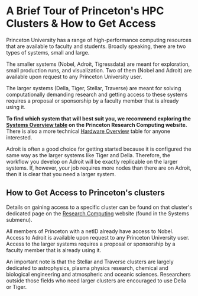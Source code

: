 # A Brief Tour of Princeton's HPC Clusters & How to Get Access

Princeton University has a range of high-performance computing resources that are available to faculty and students. Broadly speaking, there are two types of systems, small and large. 

The smaller systems (Nobel, Adroit, Tigressdata) are meant for exploration, small production runs, and visualization. Two of them (Nobel and Adroit) are available upon request to any Princeton University user. 

The larger systems (Della, Tiger, Stellar, Traverse) are meant for solving computationally demanding research and getting access to these systems requires a proposal or sponsorship by a faculty member that is already using it.

**To find which system that will best suit you, we recommend exploring the [Systems Overview table](https://researchcomputing.princeton.edu/systems/systems-overview#:~:text=Princeton%27s%20Research%20Computing-,Systems,-The%20following%20table) on the Princeton Research Computing website.** There is also a more technical [Hardware Overview](https://researchcomputing.princeton.edu/systems/research-computing-systems/hardware-overview) table for anyone interested. 

Adroit is often a good choice for getting started because it is configured the same way as the larger systems like Tiger and Della. Therefore, the workflow you develop on Adroit will be exactly replicable on the larger systems. If, however, your job requires more nodes than there are on Adroit, then it is clear that you need a larger system. 

<!--
## Princeton's Small Systems and Clusters

### [Nobel](https://researchcomputing.princeton.edu/systems/nobel)
  This system is most appropriate for interactive work. Any member of the
  university community can request access for their work. Two nodes (Davisson and Compton), no distinction between login/compute.

### [Adroit](https://researchcomputing.princeton.edu/systems/adroit/)
  Also available generally to members of the university community. It is composed of 9 Skylake nodes, 7 Ivybridge nodes for MyAdroit and 2 GPU nodes consisting of either Tesla K40c or v100 GPUs.

### [Tigressdata](https://researchcomputing.princeton.edu/systems/tigressdata)
  Intended for (1) small production runs, post-processing, and remote visualization of data produced on the large systems, and (2) developing, debugging, and testing code.

## Princeton's Larger Clusters

### [Della](https://researchcomputing.princeton.edu/systems/della)
  General purpose cluster that works well for most parallel jobs and for users with large numbers of serial jobs. Supports GPU jobs.

### [Tiger](https://researchcomputing.princeton.edu/systems/tiger)
  General purpose cluster used by the largest, most demanding parallel codes. Supports GPU jobs.

![tiger-cluster](https://researchcomputing.princeton.edu/sites/researchcomputing2/files/styles/panopoly_image_original/public/media/tiger-diagram_0.jpg?itok=NCJUQOsC)

*IMPORTANT*: The Tiger cluster is designed for large parallel jobs. In an effort to dissuade users from running small jobs on Tiger, such as serial or single-node jobs, the scheduler has been configured to penalize these submissions by causing long queue times. Della is ideal for serial jobs. If you only have an account on Tiger and you want to run several small jobs then please write to cses@princeton.edu to request an account on Della. Be sure to explain the situation.

### [Stellar](https://researchcomputing.princeton.edu/systems/stellar)
  Primarily for research in astrophysical sciences, plasma physics, physics, chemical and biological engineering and atmospheric and oceanic sciences. Well suited for large, computationally intensive parallel jobs because of high core count per node. Supports GPU jobs.

### [Traverse](https://researchcomputing.princeton.edu/systems/traverse)
  Primarily for plasma physics research. Supports GPU jobs.
-->

## How to Get Access to Princeton's clusters

Details on gaining access to a specific cluster can be found on that cluster's dedicated page on the [Research Computing](https://researchcomputing.princeton.edu/) website (found in the Systems submenu).

All members of Princeton with a netID already have access to Nobel. Access to Adroit is available upon request to any Princeton University user. Access to the larger systems requires a proposal or sponsorship by a faculty member that is already using it.

An important note is that the Stellar and Traverse clusters are largely dedicated to astrophysics, plasma physics research, chemical and biological engineering and atmospheric and oceanic sciences. Researchers outside those fields who need larger clusters are encouraged to use Della or Tiger.

